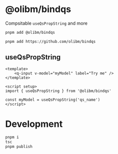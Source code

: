 # @olibm/bindqs

Compsitable `useQsPropString` and more

```sh
pnpm add @olibm/bindqs
```

```sh
pnpm add https://github.com/olibm/bindqs
```

## useQsPropString
```vue
<template>
    <q-input v-model="myModel" label="Try me" />
</template>

<script setup>
import { useQsPropString } from '@olibm/bindqs'

const myModel = useQsPropString('qs_name')
</script>
```


# Development
```sh
pnpm i
tsc
pnpm publish
```
